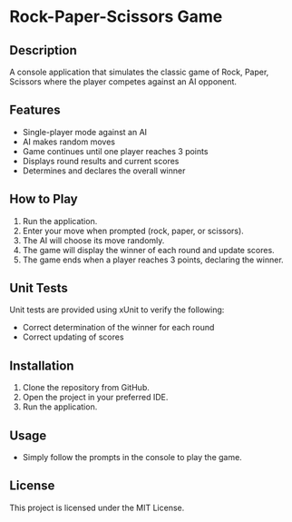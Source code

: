 # Rock-Paper-Scissors Game

## Description
A console application that simulates the classic game of Rock, Paper, Scissors where the player competes against an AI opponent.

## Features
- Single-player mode against an AI
- AI makes random moves
- Game continues until one player reaches 3 points
- Displays round results and current scores
- Determines and declares the overall winner

## How to Play
1. Run the application.
2. Enter your move when prompted (rock, paper, or scissors).
3. The AI will choose its move randomly.
4. The game will display the winner of each round and update scores.
5. The game ends when a player reaches 3 points, declaring the winner.

## Unit Tests
Unit tests are provided using xUnit to verify the following:
- Correct determination of the winner for each round
- Correct updating of scores

## Installation
1. Clone the repository from GitHub.
2. Open the project in your preferred IDE.
3. Run the application.

## Usage
- Simply follow the prompts in the console to play the game.

## License
This project is licensed under the MIT License.
